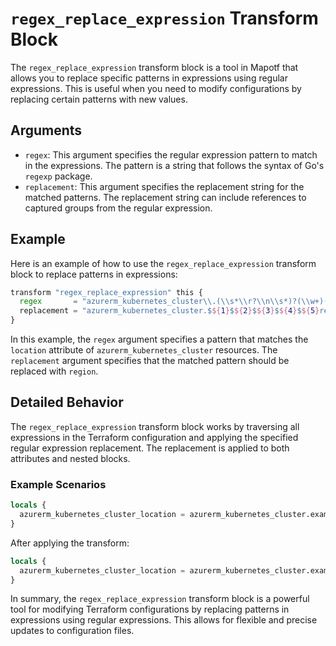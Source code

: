 # `regex_replace_expression` Transform Block

The `regex_replace_expression` transform block is a tool in Mapotf that allows you to replace specific patterns in expressions using regular expressions. This is useful when you need to modify configurations by replacing certain patterns with new values.

## Arguments

- `regex`: This argument specifies the regular expression pattern to match in the expressions. The pattern is a string that follows the syntax of Go's `regexp` package.
- `replacement`: This argument specifies the replacement string for the matched patterns. The replacement string can include references to captured groups from the regular expression.

## Example

Here is an example of how to use the `regex_replace_expression` transform block to replace patterns in expressions:

```terraform
transform "regex_replace_expression" this {
  regex       = "azurerm_kubernetes_cluster\\.(\\s*\\r?\\n\\s*)?(\\w+)(\\[\\s*[^]]+\\s*\\])?(\\.)(\\s*\\r?\\n\\s*)?location"
  replacement = "azurerm_kubernetes_cluster.$${1}$${2}$${3}$${4}$${5}region"
}
```

In this example, the `regex` argument specifies a pattern that matches the `location` attribute of `azurerm_kubernetes_cluster` resources. The `replacement` argument specifies that the matched pattern should be replaced with `region`.

## Detailed Behavior

The `regex_replace_expression` transform block works by traversing all expressions in the Terraform configuration and applying the specified regular expression replacement. The replacement is applied to both attributes and nested blocks.

### Example Scenarios

```terraform
locals {
  azurerm_kubernetes_cluster_location = azurerm_kubernetes_cluster.example[0].location
}
```

After applying the transform:

```terraform
locals {
  azurerm_kubernetes_cluster_location = azurerm_kubernetes_cluster.example[0].region
}
```

In summary, the `regex_replace_expression` transform block is a powerful tool for modifying Terraform configurations by replacing patterns in expressions using regular expressions. This allows for flexible and precise updates to configuration files.